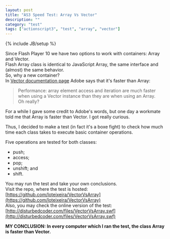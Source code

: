 ```yaml
---
layout: post
title: "AS3 Speed Test: Array Vs Vector"
description: ""
category: "test" 
tags: ["actionscript3", "test", "array", "vector"]
---
```

{% include JB/setup %}

Since Flash Player 10 we have two options to work with containers: Array and Vector.<br>
Flash Array class is identical to JavaScript Array, the same interface and (almost) the same behavior.<br>
So, why a new container?<br>
In [Vector documentation page](http://help.adobe.com/en_US/FlashPlatform/reference/actionscript/3/Vector.html) Adobe says that it's faster than Array:<br>
> Performance: array element access and iteration are much faster when using a Vector instance than they are when using an Array.<br>
Oh really?<br>

For a while I gave some credit to Adobe's words, but one day a workmate told me that Array is faster than Vector. I got really curious.<br>

Thus, I decided to make a test (in fact it's a boxe fight) to check how much time each class takes to execute basic container operations.<br>

Five operations are tested for both classes:
* push;
* access;
* pop;
* unshift; and
* shift.

You may run the test and take your own conclusions.<br>
Visit the repo, where the test is hosted: [https://github.com/loteixeira/VectorVsArray](https://github.com/loteixeira/VectorVsArray)<br>
Also, you may check the online version of the test: [http://disturbedcoder.com/files/VectorVsArray.swf](http://disturbedcoder.com/files/VectorVsArray.swf)<br>

**MY CONCLUSION: In every computer which I ran the test, the class Array is faster than Vector.**<br>
